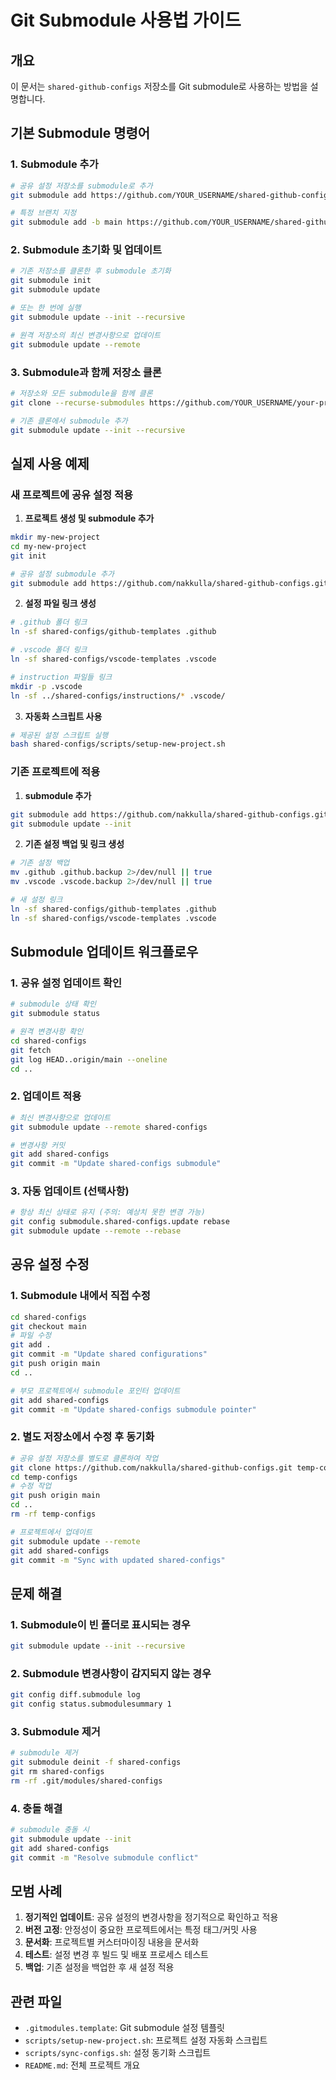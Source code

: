 # Git Submodule 사용법 가이드

## 개요
이 문서는 `shared-github-configs` 저장소를 Git submodule로 사용하는 방법을 설명합니다.

## 기본 Submodule 명령어

### 1. Submodule 추가
```bash
# 공유 설정 저장소를 submodule로 추가
git submodule add https://github.com/YOUR_USERNAME/shared-github-configs.git shared-configs

# 특정 브랜치 지정
git submodule add -b main https://github.com/YOUR_USERNAME/shared-github-configs.git shared-configs
```

### 2. Submodule 초기화 및 업데이트
```bash
# 기존 저장소를 클론한 후 submodule 초기화
git submodule init
git submodule update

# 또는 한 번에 실행
git submodule update --init --recursive

# 원격 저장소의 최신 변경사항으로 업데이트
git submodule update --remote
```

### 3. Submodule과 함께 저장소 클론
```bash
# 저장소와 모든 submodule을 함께 클론
git clone --recurse-submodules https://github.com/YOUR_USERNAME/your-project.git

# 기존 클론에서 submodule 추가
git submodule update --init --recursive
```

## 실제 사용 예제

### 새 프로젝트에 공유 설정 적용

1. **프로젝트 생성 및 submodule 추가**
```bash
mkdir my-new-project
cd my-new-project
git init

# 공유 설정 submodule 추가
git submodule add https://github.com/nakkulla/shared-github-configs.git shared-configs
```

2. **설정 파일 링크 생성**
```bash
# .github 폴더 링크
ln -sf shared-configs/github-templates .github

# .vscode 폴더 링크
ln -sf shared-configs/vscode-templates .vscode

# instruction 파일들 링크
mkdir -p .vscode
ln -sf ../shared-configs/instructions/* .vscode/
```

3. **자동화 스크립트 사용**
```bash
# 제공된 설정 스크립트 실행
bash shared-configs/scripts/setup-new-project.sh
```

### 기존 프로젝트에 적용

1. **submodule 추가**
```bash
git submodule add https://github.com/nakkulla/shared-github-configs.git shared-configs
git submodule update --init
```

2. **기존 설정 백업 및 링크 생성**
```bash
# 기존 설정 백업
mv .github .github.backup 2>/dev/null || true
mv .vscode .vscode.backup 2>/dev/null || true

# 새 설정 링크
ln -sf shared-configs/github-templates .github
ln -sf shared-configs/vscode-templates .vscode
```

## Submodule 업데이트 워크플로우

### 1. 공유 설정 업데이트 확인
```bash
# submodule 상태 확인
git submodule status

# 원격 변경사항 확인
cd shared-configs
git fetch
git log HEAD..origin/main --oneline
cd ..
```

### 2. 업데이트 적용
```bash
# 최신 변경사항으로 업데이트
git submodule update --remote shared-configs

# 변경사항 커밋
git add shared-configs
git commit -m "Update shared-configs submodule"
```

### 3. 자동 업데이트 (선택사항)
```bash
# 항상 최신 상태로 유지 (주의: 예상치 못한 변경 가능)
git config submodule.shared-configs.update rebase
git submodule update --remote --rebase
```

## 공유 설정 수정

### 1. Submodule 내에서 직접 수정
```bash
cd shared-configs
git checkout main
# 파일 수정
git add .
git commit -m "Update shared configurations"
git push origin main
cd ..

# 부모 프로젝트에서 submodule 포인터 업데이트
git add shared-configs
git commit -m "Update shared-configs submodule pointer"
```

### 2. 별도 저장소에서 수정 후 동기화
```bash
# 공유 설정 저장소를 별도로 클론하여 작업
git clone https://github.com/nakkulla/shared-github-configs.git temp-configs
cd temp-configs
# 수정 작업
git push origin main
cd ..
rm -rf temp-configs

# 프로젝트에서 업데이트
git submodule update --remote
git add shared-configs
git commit -m "Sync with updated shared-configs"
```

## 문제 해결

### 1. Submodule이 빈 폴더로 표시되는 경우
```bash
git submodule update --init --recursive
```

### 2. Submodule 변경사항이 감지되지 않는 경우
```bash
git config diff.submodule log
git config status.submodulesummary 1
```

### 3. Submodule 제거
```bash
# submodule 제거
git submodule deinit -f shared-configs
git rm shared-configs
rm -rf .git/modules/shared-configs
```

### 4. 충돌 해결
```bash
# submodule 충돌 시
git submodule update --init
git add shared-configs
git commit -m "Resolve submodule conflict"
```

## 모범 사례

1. **정기적인 업데이트**: 공유 설정의 변경사항을 정기적으로 확인하고 적용
2. **버전 고정**: 안정성이 중요한 프로젝트에서는 특정 태그/커밋 사용
3. **문서화**: 프로젝트별 커스터마이징 내용을 문서화
4. **테스트**: 설정 변경 후 빌드 및 배포 프로세스 테스트
5. **백업**: 기존 설정을 백업한 후 새 설정 적용

## 관련 파일
- `.gitmodules.template`: Git submodule 설정 템플릿
- `scripts/setup-new-project.sh`: 프로젝트 설정 자동화 스크립트
- `scripts/sync-configs.sh`: 설정 동기화 스크립트
- `README.md`: 전체 프로젝트 개요
